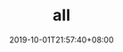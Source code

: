 ---
weight: 1
title: "all"
description: ""
date: 2019-10-01T21:57:40+08:00
lastmod: 2020-01-01T16:45:40+08:00
draft: false
ico: '<svg class="icon" aria-hidden="true"><use xlink:href="#icon-wenzhang"></use></svg>'
games: ["Action","Adventure","Arcade","Art","Augmented-Reality","Auto-Battler","Battle-Royale","Battle-Royale","Board","Brawler","Breeding","Building","Card","Casual","City-Building","Collectible","DeFi","Dungeon","Educational","eSports","Fantasy","Fighting","Horror","Idle","Logic","Minigame","Mining","MMO","MMORPG","MOBA","Open-World","Party","Platformer","Puzzle","PVP","Racing","RPG","Sci-Fi","Shooter","Simulation","Social","Space","Sports","Strategy","Survival","Tactical","Tower-Defense","Turn-based","Virtual-Reality","Virtual-World"]
hidePage: true
---
